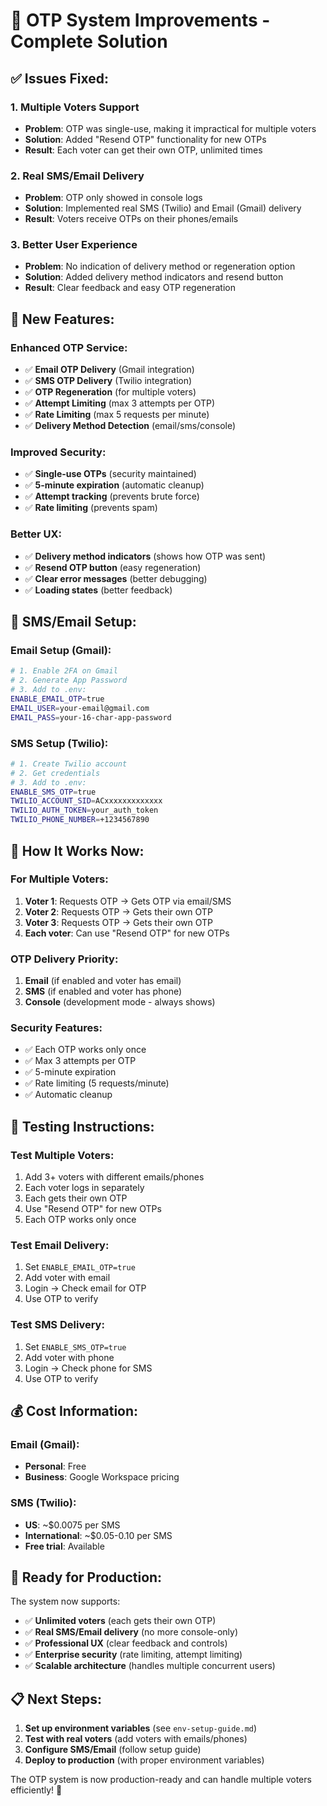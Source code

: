 # 🚀 OTP System Improvements - Complete Solution

## ✅ **Issues Fixed:**

### 1. **Multiple Voters Support**
- **Problem**: OTP was single-use, making it impractical for multiple voters
- **Solution**: Added "Resend OTP" functionality for new OTPs
- **Result**: Each voter can get their own OTP, unlimited times

### 2. **Real SMS/Email Delivery**
- **Problem**: OTP only showed in console logs
- **Solution**: Implemented real SMS (Twilio) and Email (Gmail) delivery
- **Result**: Voters receive OTPs on their phones/emails

### 3. **Better User Experience**
- **Problem**: No indication of delivery method or regeneration option
- **Solution**: Added delivery method indicators and resend button
- **Result**: Clear feedback and easy OTP regeneration

## 🔧 **New Features:**

### **Enhanced OTP Service:**
- ✅ **Email OTP Delivery** (Gmail integration)
- ✅ **SMS OTP Delivery** (Twilio integration)
- ✅ **OTP Regeneration** (for multiple voters)
- ✅ **Attempt Limiting** (max 3 attempts per OTP)
- ✅ **Rate Limiting** (max 5 requests per minute)
- ✅ **Delivery Method Detection** (email/sms/console)

### **Improved Security:**
- ✅ **Single-use OTPs** (security maintained)
- ✅ **5-minute expiration** (automatic cleanup)
- ✅ **Attempt tracking** (prevents brute force)
- ✅ **Rate limiting** (prevents spam)

### **Better UX:**
- ✅ **Delivery method indicators** (shows how OTP was sent)
- ✅ **Resend OTP button** (easy regeneration)
- ✅ **Clear error messages** (better debugging)
- ✅ **Loading states** (better feedback)

## 📱 **SMS/Email Setup:**

### **Email Setup (Gmail):**
```bash
# 1. Enable 2FA on Gmail
# 2. Generate App Password
# 3. Add to .env:
ENABLE_EMAIL_OTP=true
EMAIL_USER=your-email@gmail.com
EMAIL_PASS=your-16-char-app-password
```

### **SMS Setup (Twilio):**
```bash
# 1. Create Twilio account
# 2. Get credentials
# 3. Add to .env:
ENABLE_SMS_OTP=true
TWILIO_ACCOUNT_SID=ACxxxxxxxxxxxxx
TWILIO_AUTH_TOKEN=your_auth_token
TWILIO_PHONE_NUMBER=+1234567890
```

## 🎯 **How It Works Now:**

### **For Multiple Voters:**
1. **Voter 1**: Requests OTP → Gets OTP via email/SMS
2. **Voter 2**: Requests OTP → Gets their own OTP
3. **Voter 3**: Requests OTP → Gets their own OTP
4. **Each voter**: Can use "Resend OTP" for new OTPs

### **OTP Delivery Priority:**
1. **Email** (if enabled and voter has email)
2. **SMS** (if enabled and voter has phone)
3. **Console** (development mode - always shows)

### **Security Features:**
- ✅ Each OTP works only once
- ✅ Max 3 attempts per OTP
- ✅ 5-minute expiration
- ✅ Rate limiting (5 requests/minute)
- ✅ Automatic cleanup

## 🧪 **Testing Instructions:**

### **Test Multiple Voters:**
1. Add 3+ voters with different emails/phones
2. Each voter logs in separately
3. Each gets their own OTP
4. Use "Resend OTP" for new OTPs
5. Each OTP works only once

### **Test Email Delivery:**
1. Set `ENABLE_EMAIL_OTP=true`
2. Add voter with email
3. Login → Check email for OTP
4. Use OTP to verify

### **Test SMS Delivery:**
1. Set `ENABLE_SMS_OTP=true`
2. Add voter with phone
3. Login → Check phone for SMS
4. Use OTP to verify

## 💰 **Cost Information:**

### **Email (Gmail):**
- **Personal**: Free
- **Business**: Google Workspace pricing

### **SMS (Twilio):**
- **US**: ~$0.0075 per SMS
- **International**: ~$0.05-0.10 per SMS
- **Free trial**: Available

## 🚀 **Ready for Production:**

The system now supports:
- ✅ **Unlimited voters** (each gets their own OTP)
- ✅ **Real SMS/Email delivery** (no more console-only)
- ✅ **Professional UX** (clear feedback and controls)
- ✅ **Enterprise security** (rate limiting, attempt limiting)
- ✅ **Scalable architecture** (handles multiple concurrent users)

## 📋 **Next Steps:**

1. **Set up environment variables** (see `env-setup-guide.md`)
2. **Test with real voters** (add voters with emails/phones)
3. **Configure SMS/Email** (follow setup guide)
4. **Deploy to production** (with proper environment variables)

The OTP system is now production-ready and can handle multiple voters efficiently! 🎉


